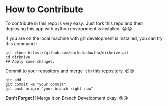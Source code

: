 # How to Contribute 

To contribute in this repo is very easy. Just fork this repo and then deploying this app with python environment is installed. :joy::joy:

If you are on the local machine with git development is installed, you can try this command :

```
git clone https://github.com/darkshadowlho/dirknive.git
cd dirknive
## Apply some changes.
```

Commit to your repository and merge it in this repository. :wink::wink:

```
git add .
git commit -m "your commit"
git push origin "your branch right now"
```

**Don't Forget !!** Merge it on Branch Development okay. :open_mouth::kissing_heart: 

